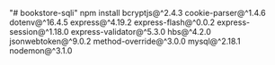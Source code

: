 "# bookstore-sqli" 
npm install bcryptjs@^2.4.3 cookie-parser@^1.4.6 dotenv@^16.4.5 express@^4.19.2 express-flash@^0.0.2 express-session@^1.18.0 express-validator@^5.3.0 hbs@^4.2.0 jsonwebtoken@^9.0.2 method-override@^3.0.0 mysql@^2.18.1 nodemon@^3.1.0
